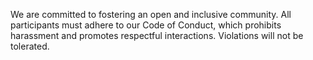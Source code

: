 We are committed to fostering an open and inclusive community. All participants must adhere to our Code of Conduct, which prohibits harassment and promotes respectful interactions. Violations will not be tolerated.